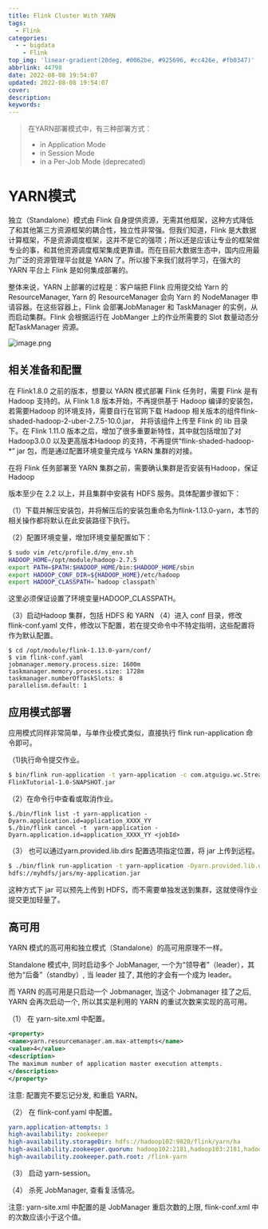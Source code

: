 ```yaml
---
title: Flink Cluster With YARN
tags:
  - Flink
categories:
  - - bigdata
    - Flink
top_img: 'linear-gradient(20deg, #0062be, #925696, #cc426e, #fb0347)'
abbrlink: 44798
date: 2022-08-08 19:54:07
updated: 2022-08-08 19:54:07
cover:
description:
keywords:
---
```


>在YARN部署模式中，有三种部署方式：
>
>- in Application Mode
>- in Session Mode
>- in a Per-Job Mode (deprecated)

# YARN模式

独立（Standalone）模式由 Flink 自身提供资源，无需其他框架，这种方式降低了和其他第三方资源框架的耦合性，独立性非常强。但我们知道，Flink 是大数据计算框架，不是资源调度框架，这并不是它的强项；所以还是应该让专业的框架做专业的事，和其他资源调度框架集成更靠谱。而在目前大数据生态中，国内应用最为广泛的资源管理平台就是 YARN 了。所以接下来我们就将学习，在强大的 YARN 平台上 Flink 是如何集成部署的。

整体来说，YARN 上部署的过程是：客户端把 Flink 应用提交给 Yarn 的ResourceManager, Yarn 的 ResourceManager 会向 Yarn 的 NodeManager 申请容器。在这些容器上，Flink 会部署JobManager 和 TaskManager 的实例，从而启动集群。Flink 会根据运行在 JobManger 上的作业所需要的 Slot 数量动态分配TaskManager 资源。

 ![image.png](https://cdn.nlark.com/yuque/0/2022/png/2500465/1659960821751-9ec31d52-d839-445c-8aa4-e6f9af4d2ca8.png)

## 相关准备和配置

在 Flink1.8.0 之前的版本，想要以 YARN 模式部署 Flink 任务时，需要 Flink 是有 Hadoop 支持的。从 Flink 1.8 版本开始，不再提供基于 Hadoop 编译的安装包，若需要Hadoop 的环境支持，需要自行在官网下载 Hadoop 相关版本的组件flink-shaded-hadoop-2-uber-2.7.5-10.0.jar， 并将该组件上传至 Flink 的 lib 目录下。在 Flink 1.11.0 版本之后，增加了很多重要新特性，其中就包括增加了对Hadoop3.0.0 以及更高版本Hadoop 的支持，不再提供“flink-shaded-hadoop-*” jar 包，而是通过配置环境变量完成与 YARN 集群的对接。

在将 Flink 任务部署至 YARN 集群之前，需要确认集群是否安装有Hadoop，保证 Hadoop

版本至少在 2.2 以上，并且集群中安装有 HDFS 服务。具体配置步骤如下：

（1）下载并解压安装包，并将解压后的安装包重命名为flink-1.13.0-yarn，本节的相关操作都将默认在此安装路径下执行。

（2）配置环境变量，增加环境变量配置如下：

```sh
$ sudo vim /etc/profile.d/my_env.sh 
HADOOP_HOME=/opt/module/hadoop-2.7.5
export PATH=$PATH:$HADOOP_HOME/bin:$HADOOP_HOME/sbin
export HADOOP_CONF_DIR=${HADOOP_HOME}/etc/hadoop
export HADOOP_CLASSPATH=`hadoop classpath`
```
这里必须保证设置了环境变量HADOOP_CLASSPATH。

（3）启动Hadoop 集群，包括 HDFS 和 YARN
（4）进入 conf 目录，修改 flink-conf.yaml 文件，修改以下配置，若在提交命令中不特定指明，这些配置将作为默认配置。
```
$ cd /opt/module/flink-1.13.0-yarn/conf/
$ vim flink-conf.yaml 
jobmanager.memory.process.size: 1600m 
taskmanager.memory.process.size: 1728m 
taskmanager.numberOfTaskSlots: 8
parallelism.default: 1
```

## 应用模式部署

应用模式同样非常简单，与单作业模式类似，直接执行 flink run-application 命令即可。

（1)执行命令提交作业。

```sh
$ bin/flink run-application -t yarn-application -c com.atguigu.wc.StreamWordCount
FlinkTutorial-1.0-SNAPSHOT.jar
```

（2）在命令行中查看或取消作业。

```shell
$./bin/flink list -t yarn-application -Dyarn.application.id=application_XXXX_YY
$./bin/flink cancel	-t	yarn-application -Dyarn.application.id=application_XXXX_YY <jobId>
```

（3） 也可以通过yarn.provided.lib.dirs 配置选项指定位置，将 jar 上传到远程。

```sh
$ ./bin/flink run-application -t yarn-application -Dyarn.provided.lib.dirs="hdfs://myhdfs/my-remote-flink-dist-dir" 
hdfs://myhdfs/jars/my-application.jar
```


这种方式下 jar 可以预先上传到 HDFS，而不需要单独发送到集群，这就使得作业提交更加轻量了。

## 高可用

YARN 模式的高可用和独立模式（Standalone）的高可用原理不一样。

Standalone 模式中, 同时启动多个 JobManager, 一个为“领导者”（leader），其他为“后备”（standby）, 当 leader 挂了, 其他的才会有一个成为 leader。

而 YARN 的高可用是只启动一个 Jobmanager, 当这个 Jobmanager 挂了之后, YARN 会再次启动一个, 所以其实是利用的 YARN 的重试次数来实现的高可用。

（1） 在 yarn-site.xml 中配置。

```xml
<property>
<name>yarn.resourcemanager.am.max-attempts</name>
<value>4</value>
<description>
The maximum number of application master execution attempts.
</description>
</property>
```

注意: 配置完不要忘记分发, 和重启 YARN。

（2） 在 flink-conf.yaml 中配置。

```yaml
yarn.application-attempts: 3 
high-availability: zookeeper
high-availability.storageDir: hdfs://hadoop102:9820/flink/yarn/ha 
high-availability.zookeeper.quorum: hadoop102:2181,hadoop103:2181,hadoop104:2181
high-availability.zookeeper.path.root: /flink-yarn
```

（3） 启动 yarn-session。

（4） 杀死 JobManager, 查看复活情况。

注意: yarn-site.xml 中配置的是 JobManager 重启次数的上限, flink-conf.xml 中的次数应该小于这个值。
